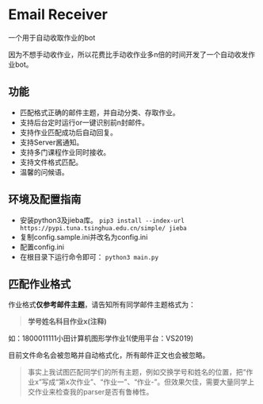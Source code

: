 # Email Receiver
一个用于自动收取作业的bot

因为不想手动收作业，所以花费比手动收作业多n倍的时间开发了一个自动收发作业bot。

## 功能

- 匹配格式正确的邮件主题，并自动分类、存取作业。
- 支持后台定时运行or一键识别前n封邮件。
- 支持作业匹配成功后自动回复。
- 支持Server酱通知。
- 支持多门课程作业同时接收。
- 支持文件格式匹配。
- 温馨的问候语。

## 环境及配置指南
- 安装python3及jieba库。
`pip3 install --index-url https://pypi.tuna.tsinghua.edu.cn/simple/ jieba`
- 复制config.sample.ini并改名为config.ini
- 配置config.ini
- 在根目录下运行命令即可：
`python3 main.py`


## 匹配作业格式

作业格式**仅参考邮件主题**，请告知所有同学邮件主题格式为：

> **学号姓名科目作业x(注释)**

如：1800011111小田计算机图形学作业1(使用平台：VS2019)

目前文件命名会被忽略并自动格式化，所有邮件正文也会被忽略。
> 事实上我试图匹配同学们的所有主题，例如交换学号和姓名的位置，把“作业x”写成“第x次作业”、“作业一”、“作业-”。但效果欠佳，需要大量同学上交作业来检查我的parser是否有鲁棒性。
